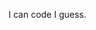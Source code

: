 I can code I guess.

<!---
ProgrammingWithDave/ProgrammingWithDave is a ✨ special ✨ repository because its `README.md` (this file) appears on your GitHub profile.
You can click the Preview link to take a look at your changes.
--->
